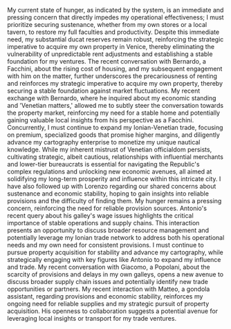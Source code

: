 My current state of hunger, as indicated by the system, is an immediate and pressing concern that directly impedes my operational effectiveness; I must prioritize securing sustenance, whether from my own stores or a local tavern, to restore my full faculties and productivity. Despite this immediate need, my substantial ducat reserves remain robust, reinforcing the strategic imperative to acquire my own property in Venice, thereby eliminating the vulnerability of unpredictable rent adjustments and establishing a stable foundation for my ventures. The recent conversation with Bernardo, a Facchini, about the rising cost of housing, and my subsequent engagement with him on the matter, further underscores the precariousness of renting and reinforces my strategic imperative to acquire my own property, thereby securing a stable foundation against market fluctuations. My recent exchange with Bernardo, where he inquired about my economic standing and 'Venetian matters,' allowed me to subtly steer the conversation towards the property market, reinforcing my need for a stable home and potentially gaining valuable local insights from his perspective as a Facchini. Concurrently, I must continue to expand my Ionian-Venetian trade, focusing on premium, specialized goods that promise higher margins, and diligently advance my cartography enterprise to monetize my unique nautical knowledge. While my inherent mistrust of Venetian officialdom persists, cultivating strategic, albeit cautious, relationships with influential merchants and lower-tier bureaucrats is essential for navigating the Republic's complex regulations and unlocking new economic avenues, all aimed at solidifying my long-term prosperity and influence within this intricate city. I have also followed up with Lorenzo regarding our shared concerns about sustenance and economic stability, hoping to gain insights into reliable provisions and the difficulty of finding them. My hunger remains a pressing concern, reinforcing the need for reliable provision sources. Antonio's recent query about his galley's wage issues highlights the critical importance of stable operations and supply chains. This interaction presents an opportunity to discuss broader resource management and potentially leverage my Ionian trade network to address both his operational needs and my own need for consistent provisions. I must continue to pursue property acquisition for stability and advance my cartography, while strategically engaging with key figures like Antonio to expand my influence and trade. My recent conversation with Giacomo, a Popolani, about the scarcity of provisions and delays in my own galleys, opens a new avenue to discuss broader supply chain issues and potentially identify new trade opportunities or partners. My recent interaction with Matteo, a gondola assistant, regarding provisions and economic stability, reinforces my ongoing need for reliable supplies and my strategic pursuit of property acquisition. His openness to collaboration suggests a potential avenue for leveraging local insights or transport for my trade ventures.
